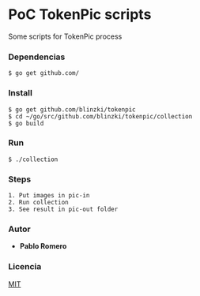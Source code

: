 # PoC TokenPic scripts

Some scripts for TokenPic process



### Dependencias 

```
$ go get github.com/
```

### Install

```
$ go get github.com/blinzki/tokenpic
$ cd ~/go/src/github.com/blinzki/tokenpic/collection
$ go build
```
### Run 

```
$ ./collection
```
### Steps 
```
1. Put images in pic-in
2. Run collection
3. See result in pic-out folder
```
### Autor

* **Pablo Romero** 

### Licencia

[MIT](https://choosealicense.com/licenses/mit/)
